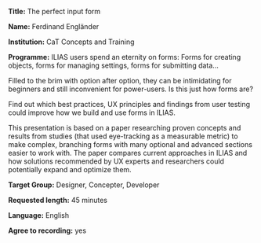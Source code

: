 **Title:** The perfect input form

**Name:** Ferdinand Engländer

**Institution:** CaT Concepts and Training

**Programme:**
ILIAS users spend an eternity on forms: Forms for creating objects, forms for managing settings, forms for submitting data...

Filled to the brim with option after option, they can be intimidating for beginners and still inconvenient for power-users. Is this just how forms are?

Find out which best practices, UX principles and findings from user testing could improve how we build and use forms in ILIAS.

This presentation is based on a paper researching proven concepts and results from studies (that used eye-tracking as a measurable metric) to make complex, branching forms with many optional and advanced sections easier to work with. The paper compares current approaches in ILIAS and how solutions recommended by UX experts and researchers could potentially expand and optimize them.

**Target Group:** Designer, Concepter, Developer

**Requested length:** 45 minutes

**Language:** English

**Agree to recording:** yes